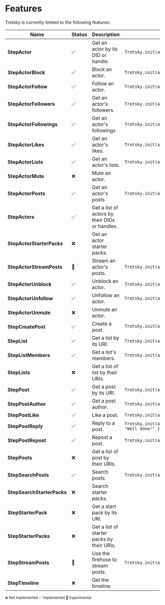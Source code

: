 # Features

Trotsky is currently limited to the following features:

 **Name** | **Status** | **Description** | **Example** 
---|---|---|---
 **StepActor** | :white_check_mark: | Get an actor by its DID or handle. | ```Trotsky.init(agent).actor('bsky.app')``` 
 **StepActorBlock** | :white_check_mark: | Block an actor. | ```Trotsky.init(agent).actor('bsky.app').block()``` 
 **StepActorFollow** | :white_check_mark: | Follow an actor. | ```Trotsky.init(agent).actor('bsky.app').follow()``` 
 **StepActorFollowers** | :white_check_mark: | Get an actor's followers. | ```Trotsky.init(agent).actor('bsky.app').followers().each()``` 
 **StepActorFollowings** | :white_check_mark: | Get an actor's followings | ```Trotsky.init(agent).actor('bsky.app').followings().each()``` 
 **StepActorLikes** | :white_check_mark: | Get an actor's likes. | ```Trotsky.init(agent).actor('bsky.app').likes().each()``` 
 **StepActorLists** | :white_check_mark: | Get an actor's lists. | ```Trotsky.init(agent).actor('bsky.app').lists().each()``` 
 **StepActorMute** | :x: | Mute an actor. |  
 **StepActorPosts** | :white_check_mark: | Get an actor's posts | ```Trotsky.init(agent).actor('bsky.app').posts().each()``` 
 **StepActors** | :white_check_mark: | Get a list of actors by their DIDs or handles. |  
 **StepActorStarterPacks** | :x: | Get an actor starter packs. | 
 **StepActorStreamPosts** | :test_tube: | Stream an actor's posts. | ```Trotsky.init(agent).actor('bsky.app').streamPost().each()``` 
 **StepActorUnblock** | :white_check_mark: | Unblock an actor. | ```Trotsky.init(agent).actor('bsky.app').unblock()``` 
 **StepActorUnfollow** | :white_check_mark: | Unfollow an actor. | ```Trotsky.init(agent).actor('bsky.app').unfollow()``` 
 **StepActorUnmute** | :x: | Unmute an actor. |  
 **StepCreatePost** | :white_check_mark: | Create a post. | ```Trotsky.init(agent).post({ text: "Mapo Tofu is spicy 🌶️" })``` 
 **StepList** | :white_check_mark: | Get a list by its URI. | ```Trotsky.init(agent).list("at://did:plc:4cs4fudwvazeed2f4b6zjkj5/app.bsky.graph.list/3lbmn7qvjfr2m")``` 
 **StepListMembers** | :white_check_mark: | Get a list's members. | ```Trotsky.init(agent).list("at://did:plc:4cs4fudwvazeed2f4b6zjkj5/app.bsky.graph.list/3lbmn7qvjfr2m").members().each()``` 
 **StepLists** | :x: | Get a list of list by their URIs. |
 **StepPost** | :white_check_mark: | Get a post by its URI. | ```Trotsky.init(agent).post("at://did:plc:z72i7hdynmk6r22z27h6tvur/app.bsky.feed.post/3l6oveex3ii2l")``` 
 **StepPostAuthor** | :white_check_mark: | Get a post author. | ```Trotsky.init(agent).post("at://did:plc:z72i7hdynmk6r22z27h6tvur/app.bsky.feed.post/3l6oveex3ii2l").author()``` 
 **StepPostLike** | :white_check_mark: | Like a post. | ```Trotsky.init(agent).post("at://did:plc:z72i7hdynmk6r22z27h6tvur/app.bsky.feed.post/3l6oveex3ii2l").like()``` 
 **StepPostReply** | :white_check_mark: | Reply to a post. | ```Trotsky.init(agent).post("at://did:plc:z72i7hdynmk6r22z27h6tvur/app.bsky.feed.post/3l6oveex3ii2l").reply({ text: "Well done!" })``` 
 **StepPostRepost** | :white_check_mark: | Repost a post. | ```Trotsky.init(agent).post("at://did:plc:z72i7hdynmk6r22z27h6tvur/app.bsky.feed.post/3l6oveex3ii2l").repost()``` 
 **StepPosts** | :x: | Get a list of post by their URIs. |  
 **StepSearchPosts** | :white_check_mark: | Search posts. | ```Trotsky.init(agent).searchPosts({ q: "Mapo Tofu" }).each()``` 
 **StepSearchStarterPacks** | :x: | Search starter packs. |
 **StepStarterPack** | :x: | Get a start pack by its URI. | 
 **StepStarterPacks** | :x: | Get a list of starter packs by their URIs. |
 **StepStreamPosts** | :test_tube: | Use the firehose to stream posts. | ```Trotsky.init(agent).streamPost().each()```
 **StepTimeline** | :x: | Get the timeline. |  

 <small>:x: Not implemented :white_check_mark: Implemented :test_tube: Experimental</small>

<style scoped>
.vp-doc table {
  white-space: nowrap;
}
</style>